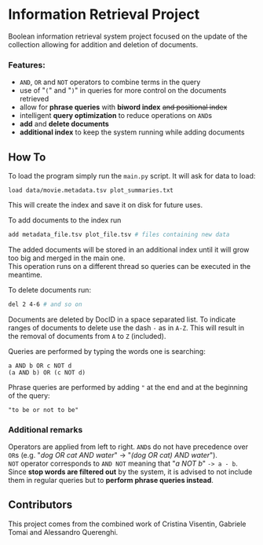 # Information Retrieval Project
Boolean information retrieval system project focused on the update of the collection allowing for addition and deletion of documents.  
### Features:
- `AND`, `OR` and `NOT` operators to combine terms in the query
- use of "`(`" and "`)`" in queries for more control on the documents retrieved
- allow for **phrase queries** with **biword index** <del>and positional index</del>
- intelligent **query optimization** to reduce operations on `AND`s
- **add** and **delete documents**
- **additional index** to keep the system running while adding documents
## How To
To load the program simply run the `main.py` script. It will ask for data to load:
```
load data/movie.metadata.tsv plot_summaries.txt
```
This will create the index and save it on disk for future uses.  

To add documents to the index run
```bash
add metadata_file.tsv plot_file.tsv # files containing new data
```
The added documents will be stored in an additional index until it will grow too big and merged in the main one.  
This operation runs on a different thread so queries can be executed in the meantime.

To delete documents run:
```bash
del 2 4-6 # and so on
```
Documents are deleted by DocID in a space separated list. To indicate ranges of documents to delete use the dash `-` as in `A-Z`. This will result in the removal of documents from `A` to `Z` (included).

Queries are performed by typing the words one is searching:
```
a AND b OR c NOT d
(a AND b) OR (c NOT d)
```

Phrase queries are performed by adding `"` at the end and at the beginning of the query:
```
"to be or not to be"
```

### Additional remarks
Operators are applied from left to right. `AND`s do not have precedence over `OR`s (e.g. "_dog OR cat AND water_" -> "_(dog OR cat) AND water_").  
`NOT` operator corresponds to `AND NOT` meaning that "_a NOT b_" `-> a - b`.  
Since **stop words are filtered out** by the system, it is advised to not include them in regular queries but to **perform phrase queries instead**.

## Contributors
This project comes from the combined work of Cristina Visentin, Gabriele Tomai and Alessandro Querenghi.